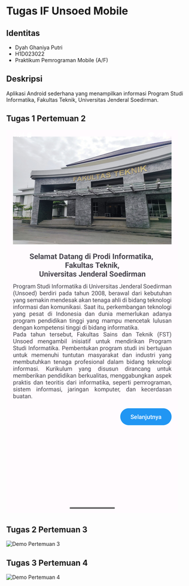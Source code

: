 # Tugas IF Unsoed Mobile

## Identitas
- Dyah Ghaniya Putri
- H1D023022
- Praktikum Pemrograman Mobile (A/F)

## Deskripsi
Aplikasi Android sederhana yang menampilkan informasi Program Studi Informatika, Fakultas Teknik, Universitas Jenderal Soedirman.  

## Tugas 1 Pertemuan 2
![Screenshot Pertemuan 2](docs/screenshot_pertemuan2.png)

## Tugas 2 Pertemuan 3
![Demo Pertemuan 3](docs/demo_pertemuan3.gif)

## Tugas 3 Pertemuan 4
![Demo Pertemuan 4](docs/demo_pertemuan4.gif)
